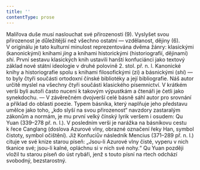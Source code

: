 ```yaml
---
title: ''
contentType: prose
---
```


Malířova duše musí naslouchat své přirozenosti (9). Vyslyšet svou přirozenost je důležitější než všechno ostatní — vzdělanost, dějiny (6). V originálu je tato kulturní minulost reprezentována dvěma žánry: klasickými (kanonickými) knihami _jing_ a knihami historickými (historiografií, dějinami) _shi_. První sestavu klasických knih ustavili hanští konfuciánci jako textový základ nové státní ideologie v druhé polovině 2. stol. př. n. l. Kanonické knihy a historiografie spolu s knihami filosofickými (zi) a básnickými (_shi_) — to byly čtyři součásti ortodoxní čínské bibliotéky a její bibliografie. Náš autor určitě myslel na všechny čtyři součásti klasického písemnictví. V krátkém verši byli autoři často nuceni k takovým výpustkám a čtenáři je četli jako synekdochu. — V závěrečném dvojverší celé básně sáhl autor pro srovnání a příklad do oblasti poezie. Typem básníka, který naplňuje jeho představu umělce jako toho, „kdo slyší na svou přirozenost“ navzdory zastaralým zákonům a normám, je mu první velký čínský lyrik veršem i osudem: Qu Yuan (339–278 př. n. l.). V posledním verši je narážka na básníkovu cestu k řece Canglang (doslova Azurové vlny, obrazné označení řeky Han, symbol čistoty, symbol očištění). Již Konfuciův následník Mencius (371–289 př. n. l.) cituje ve své knize starou píseň: „Jsou-li Azurové vlny čisté, vyperu v nich tkanice své; jsou-li kalné, opláchnu si v nich své nohy.“ Qu Yuan později vložil tu starou píseň do úst rybáři, jenž s touto písní na rtech odchází svobodný, bezstarostný.

